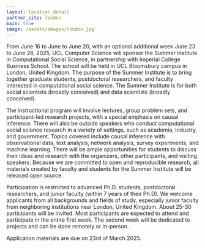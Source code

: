 ```yaml
---
layout: location_detail
partner_site: london
main: true
image: /assets/images/london.jpg
---
```


[//]: # (ORGANIZERS: Update the info to match your location. Add a site image to /assets/images/ and update the placeholder URL above to match it. See _data/2025/London for yml files that control the header content, location info on general sites page, people lists, and sidebar.)

From June 16 to June to June 20, with an optional additional week June 23 to June 26, 2025, UCL Computer Science will sponsor the Summer Institute in Computational Social Science, in partnership with Imperial College Business School. The school will be held in UCL Bloomsbury campus in London, United Kingdom. The purpose of the Summer Institute is to bring together graduate students, postdoctoral researchers, and faculty interested in computational social science. The Summer Institute is for both social scientists (broadly conceived) and data scientists (broadly conceived).

The instructional program will involve lectures, group problem sets, and participant-led research projects, with a special emphasis on causal inference. There will also be outside speakers who conduct computational social science research in a variety of settings, such as academia, industry, and government. Topics covered include causal inference with observational data, text analysis, network analysis, survey experiments, and machine learning. There will be ample opportunities for students to discuss their ideas and research with the organizers, other participants, and visiting speakers. Because we are committed to open and reproducible research, all materials created by faculty and students for the Summer Institute will be released open source.

Participation is restricted to advanced Ph.D. students, postdoctoral researchers, and junior faculty (within 7 years of their Ph.D). We welcome applicants from all backgrounds and fields of study, especially junior faculty from neighboring institutions near London, United Kingdom. About 25-30 participants will be invited. Most participants are expected to attend and participate in the entire first week. The second week will be dedicated to projects and can be done remotely or in-person.  

Application materials are due on 23rd of March 2025.

[//]: # (ORGANIZERS: feel free to add a link to your application materials or your SICSS apply page above.)

